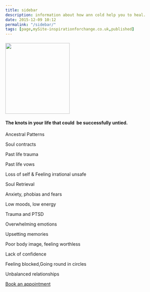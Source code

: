 ```yaml
---
title: sidebar
description: information about how ann cold help you to heal. 
date: 2015-12-09 10:12
permalink: "/sidebar/"
tags: [page,mySite-inspirationforchange.co.uk,published]
---
```

<div class="c1"><h4 class="c3"><a name="h.2nvg9ez6vj8d"></a><span style="overflow: hidden; display: inline-block; margin: 0.00px 0.00px; border: 0.00px solid #000000; transform: rotate(0.00rad) translateZ(0px); -webkit-transform: rotate(0.00rad) translateZ(0px); width: 200.00px; height: 220.00px;"><img alt="" src="https://lh4.googleusercontent.com/8f_MtkI5yZRIlSRwzk8YJuKr3SCgmGRUr6BVQaHkpeOchmFFVm3q_dfgDea-AoE92rPMic56b3kKkJsXUC7Hu0fJl1or2r5z8bcRxVt0dJ6JVYpjDY8oo7Y4MQwyeILt8k7EF9jH" style="width: 200.00px; height: 220.00px; margin-left: 0.00px; margin-top: 0.00px; transform: rotate(0.00rad) translateZ(0px); -webkit-transform: rotate(0.00rad) translateZ(0px);" title=""></span></h4><h4 class="c3"><a name="h.f9lp64fzxng7"></a><span class="c4">The knots in your life that could &nbsp;be successfully untied.</span></h4><p class="c2"><span class="c0">Ancestral Patterns</span></p><p class="c2"><span class="c0">Soul contracts</span></p><p class="c2"><span class="c0">Past life trauma</span></p><p class="c2"><span class="c0">Past life vows</span></p><p class="c2"><span class="c0">Loss of self &amp; Feeling irrational unsafe</span></p><p class="c2"><span class="c0">Soul Retrieval</span></p><p class="c2"><span class="c0">Anxiety, phobias and fears</span></p><p class="c2"><span class="c0">Low moods, low energy</span></p><p class="c2"><span class="c0">Trauma and PTSD</span></p><p class="c2"><span class="c0">Overwhelming emotions</span></p><p class="c2"><span class="c0">Upsetting memories</span></p><p class="c2"><span class="c0">Poor body image, feeling worthless</span></p><p class="c2"><span class="c0">Lack of confidence</span></p><p class="c2"><span class="c0">Feeling blocked,Going round in circles</span></p><p class="c2"><span class="c0">Unbalanced relationships</span></p><p class="c6"><span class="c5"><a href="/contact/" class="btn btn-success" rollapp-href="/contact/">Book an appointment</a><br></span></p><p class="c2 c7"><span class="c5"></span></p><p class="c2 c7"><span class="c0"></span></p><p class="c7 c8"><span></span></p></div>